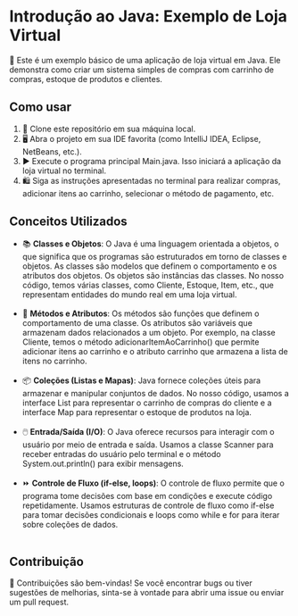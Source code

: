 <!DOCTYPE html>
<html lang="en">
<head>
    <meta charset="UTF-8">
    <meta name="viewport" content="width=device-width, initial-scale=1.0">
    <title>Introdução ao Java: Exemplo de Loja Virtual</title>
</head>
<body>

<h1>Introdução ao Java: Exemplo de Loja Virtual</h1>

<p>🛒 Este é um exemplo básico de uma aplicação de loja virtual em Java. Ele demonstra como criar um sistema simples de compras com carrinho de compras, estoque de produtos e clientes.</p>

<h2>Como usar</h2>

<ol>
    <li>🔄 Clone este repositório em sua máquina local.</li>
    <li>🖥️ Abra o projeto em sua IDE favorita (como IntelliJ IDEA, Eclipse, NetBeans, etc.).</li>
    <li>▶️ Execute o programa principal Main.java. Isso iniciará a aplicação da loja virtual no terminal.</li>
    <li>🛍️ Siga as instruções apresentadas no terminal para realizar compras, adicionar itens ao carrinho, selecionar o método de pagamento, etc.</li>
</ol>

<h2>Conceitos Utilizados</h2>

<ul>
    <li>📚 <strong>Classes e Objetos</strong>: O Java é uma linguagem orientada a objetos, o que significa que os programas são estruturados em torno de classes e objetos. As classes são modelos que definem o comportamento e os atributos dos objetos. Os objetos são instâncias das classes. No nosso código, temos várias classes, como Cliente, Estoque, Item, etc., que representam entidades do mundo real em uma loja virtual.</li> <br>
    <li>🔄 <strong>Métodos e Atributos</strong>: Os métodos são funções que definem o comportamento de uma classe. Os atributos são variáveis que armazenam dados relacionados a um objeto. Por exemplo, na classe Cliente, temos o método adicionarItemAoCarrinho() que permite adicionar itens ao carrinho e o atributo carrinho que armazena a lista de itens no carrinho.</li> <br>
    <li>📦 <strong>Coleções (Listas e Mapas)</strong>: Java fornece coleções úteis para armazenar e manipular conjuntos de dados. No nosso código, usamos a interface List para representar o carrinho de compras do cliente e a interface Map para representar o estoque de produtos na loja.</li> <br>
    <li>🖱️ <strong>Entrada/Saída (I/O)</strong>: O Java oferece recursos para interagir com o usuário por meio de entrada e saída. Usamos a classe Scanner para receber entradas do usuário pelo terminal e o método System.out.println() para exibir mensagens.</li><br>
    <li>⏩ <strong>Controle de Fluxo (if-else, loops)</strong>: O controle de fluxo permite que o programa tome decisões com base em condições e execute código repetidamente. Usamos estruturas de controle de fluxo como if-else para tomar decisões condicionais e loops como while e for para iterar sobre coleções de dados.</li> <br>
</ul>

<h2>Contribuição</h2>

<p>🤝 Contribuições são bem-vindas! Se você encontrar bugs ou tiver sugestões de melhorias, sinta-se à vontade para abrir uma issue ou enviar um pull request.</p>

</body>
</html>
